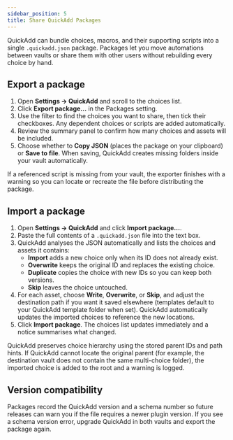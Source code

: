 ```yaml
---
sidebar_position: 5
title: Share QuickAdd Packages
---
```


QuickAdd can bundle choices, macros, and their supporting scripts into a single
`.quickadd.json` package. Packages let you move automations between vaults or
share them with other users without rebuilding every choice by hand.

## Export a package

1. Open **Settings → QuickAdd** and scroll to the choices list.
2. Click **Export package…** in the Packages setting.
3. Use the filter to find the choices you want to share, then tick their
   checkboxes. Any dependent choices or scripts are added automatically.
4. Review the summary panel to confirm how many choices and assets will be
   included.
5. Choose whether to **Copy JSON** (places the package on your clipboard) or
   **Save to file**. When saving, QuickAdd creates missing folders inside your
   vault automatically.

If a referenced script is missing from your vault, the exporter finishes with a
warning so you can locate or recreate the file before distributing the package.

## Import a package

1. Open **Settings → QuickAdd** and click **Import package…**.
2. Paste the full contents of a `.quickadd.json` file into the text box.
3. QuickAdd analyses the JSON automatically and lists the choices and assets it
   contains:
   - **Import** adds a new choice only when its ID does not already exist.
   - **Overwrite** keeps the original ID and replaces the existing choice.
   - **Duplicate** copies the choice with new IDs so you can keep both versions.
   - **Skip** leaves the choice untouched.
4. For each asset, choose **Write**, **Overwrite**, or **Skip**, and adjust the
   destination path if you want it saved elsewhere (templates default to your
   QuickAdd template folder when set). QuickAdd automatically updates the
   imported choices to reference the new locations.
5. Click **Import package**. The choices list updates immediately and a notice
   summarises what changed.

QuickAdd preserves choice hierarchy using the stored parent IDs and path hints.
If QuickAdd cannot locate the original parent (for example, the destination
vault does not contain the same multi-choice folder), the imported choice is
added to the root and a warning is logged.

## Version compatibility

Packages record the QuickAdd version and a schema number so future releases can
warn you if the file requires a newer plugin version. If you see a schema
version error, upgrade QuickAdd in both vaults and export the package again.
